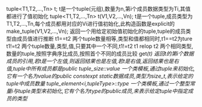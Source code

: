 tuple<T1,T2,…,Tn> t;                t是一个tuple(元组),数量为n,第i个成员数据类型为Ti,其值都进行了值初始化
tuple<T1,T2,…,Tn> t(V1,V2,…,Vn);    t是一个tuple,成员类型为T1,T2,…,Tn,每个成员都用对应的Vi进行值初始化,此构造函数是explicit的
make_tuple(V1,V2,…,Vn);             返回一个用给定初始值初始化的tuple,tuple的成员类型由成员值进行推断
t1==t2                              两个tuple数量相等,类型和值都相同时,t1==t2为ture
t1!=t2                              两个tuple数量,类型,值,只要其中一个不同,t1!=t2
t1 relop t2                         两个相同类型,数量的tuple,按照字典序比成员,按照首个不同的成员比较
get<i>(t)                           返回t的第i个数据成员的引用,若t是一个左值,则返回结果也是左值,若t是右值,返回结果也是右值,tuple中所有成员都是public
tuple_size<tupleType>::value        一个类模板,通过tuple来初始化,它有一个名为value的public constexpt static数据成员,类型为size_t,表示给定的tuple中成员数量
tuple_element<i,tupleType>::type    一个类模板,通过一个整型常量i与tuple类型来初始化,它有个名为type的public成员,来表示给定tuple中指定成员的类型
